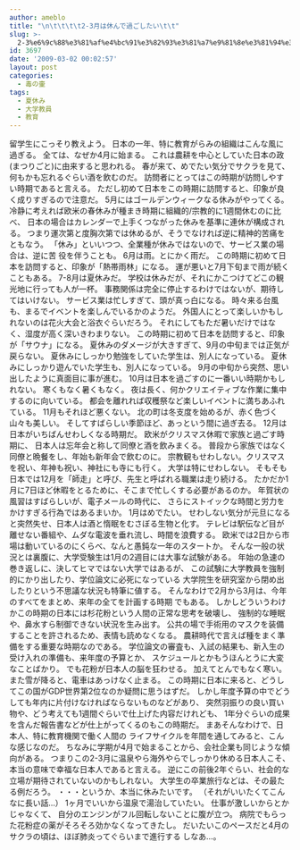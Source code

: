 ```yaml
---
author: ameblo
title: "\n\t\t\t\t2-3月は休んで過ごしたい\t\t"
slug: >-
  2-3%e6%9c%88%e3%81%af%e4%bc%91%e3%82%93%e3%81%a7%e9%81%8e%e3%81%94%e3%81%97%e3%81%9f%e3%81%84
id: 3697
date: '2009-03-02 00:02:57'
layout: post
categories:
  - 毒の壷
tags:
  - 夏休み
  - 大学教員
  - 教育
---
```


留学生にこっそり教えよう。 日本の一年、特に教育がらみの組織はこんな風に過ぎる。 全ては、なぜか4月に始まる。 これは農耕を中心としていた日本の政(まつりごと)に由来すると思われる。 春が来て、めでたい気分でサクラを見て、何もかも忘れるぐらい酒を飲むのだ。 訪問者にとってはこの時期が訪問しやすい時期であると言える。 ただし初めて日本をこの時期に訪問すると、印象が良く成りすぎるので注意だ。 5月にはゴールデンウィークなる休みがやってくる。 冷静に考えれば欧米の春休みが種まき時期に組織的/宗教的に1週間休むのに比べ、 日本の場合はカレンダーで上手くつながった休みを基準に連休が構成される。 つまり運次第と度胸次第では休めるが、そうでなければ逆に精神的苦痛をともなう。 「休み」といいつつ、全業種が休みではないので、サービス業の場合は、逆に苦 役を伴うことも。 6月は雨。とにかく雨だ。 この時期に初めて日本を訪問すると、印象が「熱帯雨林」になる。 運が悪いと7月下旬まで雨が続くこともある。 7-8月は夏休みだ。 学校は休みだが、それにかこつけてどこの観光地に行っても人が一杯。 事務関係は完全に停止するわけではないが、期待してはいけない。 サービス業は忙しすぎて、頭が真っ白になる。 時々来る台風も、まるでイベントを楽しんでいるかのようだ。 外国人にとって楽しいかもしれないのは花火大会と浴衣ぐらいだろう。 それにしてもただ暑いだけではなく、湿度が高く深いきわまりない。 この時期に初めて日本を訪問すると、印象が「サウナ」になる。 夏休みのダメージが大きすぎて、9月の中旬までは正気が戻らない。 夏休みにしっかり勉強をしていた学生は、別人になっている。 夏休みにしっかり遊んでいた学生も、別人になっている。 9月の中旬から突然、思い出したように真面目に事が進む。 10月は日本を過ごすのに一番いい時期かもしれない。 寒くもなく暑くもなく。 夜は長く、何かクリエイティブな作業に集中するのに向いている。 都会を離れれば収穫祭など楽しいイベントに満ちあふれている。 11月もそれほど悪くない。 北の町は冬支度を始めるが、赤く色づく山々も美しい。 そしてすばらしい季節ほど、あっという間に過ぎ去る。 12月は日本がいちばんせわしくなる時期だ。 欧米がクリスマス休暇で家族と過ごす時期に、 日本人は忘年会と称して同僚と酒を飲みまくる。 普段から家族ではなく同僚と晩餐をし、年始も新年会で飲むのに。 宗教観もせわしない。クリスマスを祝い、年神も祝い、神社にも寺にも行く。 大学は特にせわしない。 そもそも日本では12月を「師走」と呼び、先生と呼ばれる職業は走り続ける。 たかだか1月に7日ほど休暇をとるために、そこまで忙しくする必要があるのか。 年賀状の風習はすばらしいが、電子メールの時代に、 さらにストイックな時間と労力をかけすぎる行為ではあるまいか。 1月はめでたい。 せわしない気分が元旦になると突然失せ、日本人は酒と惰眠をむさぼる生物と化す。 テレビは駅伝など目が離せない番組や、ムダな電波を垂れ流し、時間を浪費する。 欧米では2日から市場は動いているのにくらべ、なんと愚鈍な一年のスタートか。 そんな一般の状況とは裏腹に、大学受験生は1月の2週目には大事な試験がある。 年始の急速の巻き返しに、決してヒマではない大学ではあるが、 この試験に大学教員を強制的にかり出したり、学位論文に必死になっている 大学院生を研究室から閉め出したりという不思議な状況も特筆に値する。 そんなわけで2月から3月は、今年のすべてをまとめ、来年の全てを計画する時期 でもある。 しかしどういうわけかこの時期の日本には杉花粉という人間の正常な思考を破壊し、 強制的な睡眠や、鼻水すら制御できない状況を生み出す。 公共の場で手術用のマスクを装備することを許されるため、表情も読めなくなる。 農耕時代で言えば種をまく準備をする重要な時期なのである。 学位論文の審査も、入試の結果も、新入生の受け入れの準備も、来年度の予算とか、 スケジュールとかもうほんとうに大変なことばかり。 でも花粉が日本人の脳を狂わせる。 加えてとんでもなく寒い。また雪が降ると、電車はあっけなく止まる。 この時期に日本に来ると、どうしてこの国がGDP世界第2位なのか疑問に思うはずだ。 しかし年度予算の中でどうしても年内に片付けなければならないものなどがあり、 突然羽振りの良い買い物や、どう考えても1週間ぐらいで仕上げた内容だけれども、 1年分ぐらいの成果を含んだ報告書などが仕上がってくるのもこの時期だ。 まあそんなわけで、日本人、特に教育機関で働く人間の ライフサイクルを年間を通してみると、こんな感じなのだ。 ちなみに学期が4月で始まることから、会社企業も同じような傾向がある。 つまりこの2-3月に温泉やら海外やらでしっかり休める日本人こそ、 本当の意味で幸福な日本人であると言える。 逆にこの前後2年ぐらい、社会的な立場が期待されていないのかもしれない。 大学生の卒業旅行などは、その最たる例だろう。 ・・・というか、本当に休みたいです。 （それがいいたくてこんなに長い話…） 1ヶ月でいいから温泉で湯治していたい。 仕事が激しいからとかじゃなくて、 自分のエンジンがフル回転しないことに腹が立つ。 病院でもらった花粉症の薬がそろそろ効かなくなってきたし。 だいたいこのペースだと4月のサクラの頃は、ほぼ肺炎ってぐらいまで進行する しなあ…。